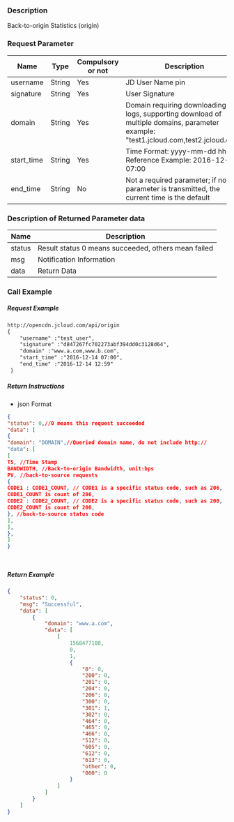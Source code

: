### Description

Back-to-origin Statistics (origin)

### Request Parameter

| **Name**      | **Type** | **Compulsory or not** | **Description**                          |
| ----------- | ------ | -------- | ------------------------------- |
| username      | String | Yes        | JD User Name pin                          |
| signature  | String | Yes        | User Signature                    |
| domain      | String | Yes        | Domain requiring downloading logs, supporting download of multiple domains, parameter example: "test1.jcloud.com,test2.jcloud.com" |
| start_time      | String | Yes        | Time Format: yyyy-mm-dd hh:mi Reference Example: 2016-12-14 07:00 |
| end_time      | String | No        | Not a required parameter; if no parameter is transmitted, the current time is the default |


### Description of Returned Parameter data

| **Name**         | **Description**               |
| -------------- | -------------------- |
| status      | Result status 0 means succeeded, others mean failed            |
| msg | Notification Information                   |
| data | Return Data   |

### Call Example

##### Request Example

```html
http://opencdn.jcloud.com/api/origin
{
	"username" :"test_user",
	"signature" :"d847267fc702273abf394dd0c3128d64",
	"domain" :"www.a.com,www.b.com",
	"start_time" :"2016-12-14 07:00",
	"end_time" :"2016-12-14 12:59"
 }


 ```

##### Return Instructions

* json Format

```json
{
"status": 0,//0 means this request succeeded
"data": [
{
"domain": "DOMAIN",//Queried domain name, do not include http://
"data": [
[
TS, //Time Stamp
BANDWIDTH, //Back-to-origin Bandwidth, unit:bps
PV, //back-to-source requests
{
CODE1 : CODE1_COUNT, // CODE1 is a specific status code, such as 206,
CODE1_COUNT is count of 206,
CODE2 : CODE2_COUNT, // CODE2 is a specific status code, such as 200,
CODE2_COUNT is count of 200,
}, //back-to-source status code
],
],
},
]
}




```

##### Return Example
```json
{
    "status": 0,
    "msg": "Successful",
    "data": [
        {
            "domain": "www.a.com",
            "data": [
                [
                    1568477100,
                    0,
                    1,
                    {
                        "0": 0,
                        "200": 0,
                        "201": 0,
                        "204": 0,
                        "206": 0,
                        "300": 0,
                        "301": 1,
                        "302": 0,
                        "464": 0,
                        "465": 0,
                        "466": 0,
                        "512": 0,
                        "605": 0,
                        "612": 0,
                        "613": 0,
                        "other": 0,
                        "000": 0
                    }
                ]
            ]
        }
    ]
}


```
